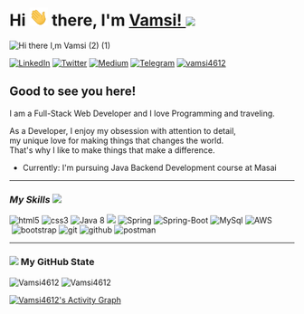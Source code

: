 # Hi <img src="https://raw.githubusercontent.com/ABSphreak/ABSphreak/master/gifs/Hi.gif" width="33"> there, I'm <span style="color: #447ED5">[Vamsi! ](https://github.com/Vamsi4612)</span><img src="https://camo.githubusercontent.com/d3359cb00ab0b5ed8f2e1fe3fceb4fbaf3b614340f8c0db99c17b9f50b351770/68747470733a2f2f656d6f6a69732e736c61636b6d6f6a69732e636f6d2f656d6f6a69732f696d616765732f313533313834393433302f343234362f626c6f622d73756e676c61737365732e6769663f31353331383439343330" width="33">
 ![Hi there I,m Vamsi (2) (1)](https://github.com/Vamsi4612/Vamsi4612/blob/main/Hi%20there%20I%2Cm%20Vamsi.GIF)

[![LinkedIn](https://img.shields.io/badge/LinkedIn-0077B5?style=for-the-badge&logo=linkedin&logoColor=white)](https://www.linkedin.com/in/vamsikrishna4612) [![Twitter](https://img.shields.io/badge/Twitter-1DA1F2?style=for-the-badge&logo=twitter&logoColor=white)](https://twitter.com/vamsi949949) [![Medium](https://img.shields.io/badge/Medium-12100E?style=for-the-badge&logo=medium&logoColor=white)](https://medium.com/@vamsikrishna4612) [![Telegram](https://img.shields.io/badge/Telegram-2CA5E0?style=for-the-badge&logo=telegram&logoColor=white)](https://t.me/Vamsichallapalli) <a title="vamsikrishna4612@gmail.com" href="mailto:vamsikrishna4612@gmail.com" target="blank"><img align="" src="https://img.shields.io/badge/Gmail-D14836?style=for-the-badge&logo=gmail&logoColor=white" alt="vamsi4612" /></a> 

## Good to see you here! 
<!-- ![Visitor](https://visitor-badge.laobi.icu/badge?page_id=aadityaneve.Clone-Pluralsight) [![GitHub followers](https://img.shields.io/github/followers/aadityaneve.svg?style=social&label=Follow&maxAge=2592000)](https://github.com/aadityaneve?tab=followers) -->

I am a Full-Stack Web Developer and I love Programming and traveling.

As a Developer, I enjoy my obsession with attention to detail, <br />my unique love for making things that changes the world.
<br />That's why I like to make things that make a difference.

- Currently: I'm pursuing Java Backend Development course at Masai

 <hr>
  
<h3><i>My Skills <img src="https://camo.githubusercontent.com/beb64ff21c883e318e4f5db5231c2ba4175705bea1c9249e82a41ab375db4f75/68747470733a2f2f6d65646961322e67697068792e636f6d2f6d656469612f51737347456d706b79454f684243623765312f67697068792e6769663f6369643d656366303565343761306e336769316266716e74716d6f62386739616964316f796a327772336473336d67373030626c267269643d67697068792e676966" width="35"/></i></h3>
 <p>
<img src="https://img.shields.io/badge/HTML5-E34F26?style=for-the-badge&logo=html5&logoColor=white" alt="html5"/>
<img src="https://img.shields.io/badge/CSS3-1572B6?style=for-the-badge&logo=css3&logoColor=white" alt="css3"/>
<img src="https://img.shields.io/badge/java-%23ED8B00.svg?style=for-the-badge&logo=java&logoColor=white" alt="Java 8" />
<img src="https://img.shields.io/badge/JavaScript-F7DF1E?style=for-the-badge&logo=javascript&logoColor=black" />

<img src="https://img.shields.io/badge/Spring-6DB33F?style=for-the-badge&logo=spring&logoColor=white" alt="Spring" />
<img src="https://img.shields.io/badge/Spring_Boot-00d09c?style=for-the-badge&logo=spring-boot&logoColor=white"" alt="Spring-Boot" />
<img src="https://img.shields.io/badge/MySQL-005C84?style=for-the-badge&logo=mysql&logoColor=white" alt="MySql" />
<img src="https://img.shields.io/badge/AWS-%23FF9900.svg?style=for-the-badge&logo=amazon-aws&logoColor=white" alt="AWS" />
<a href="" target="blank"><img src="https://img.shields.io/static/v1?style=for-the-badge&message=JDBC&color=400030&label=" alt=""/></a>
 <br>
<a href="" target="blank"><img src="https://img.shields.io/static/v1?style=for-the-badge&message=Hibernate&color=000030&label=" alt=""/></a>
<img src="https://img.shields.io/badge/Bootstrap-563D7C?style=for-the-badge&logo=bootstrap&logoColor=white" alt="bootstrap"/>
<img src="https://img.shields.io/badge/Git-f44d27?style=for-the-badge&logo=git&logoColor=white" alt="git" />
<img src="https://img.shields.io/badge/GitHub-100000?style=for-the-badge&logo=github&logoColor=white" alt="github" />
<img src="https://img.shields.io/badge/Postman-FF6C37?style=for-the-badge&logo=Postman&logoColor=white" alt="postman" />
 <br>

</p>
  
 <hr>  
  
### <img src="https://camo.githubusercontent.com/f11b92476ee793cfe97f20e0564ab552bd9bd670179d7b6772c59bb4d3218ca6/68747470733a2f2f692e70696e696d672e636f6d2f6f726967696e616c732f36352f63342f66342f36356334663435323537316265313236316539633632336637646134383861632e676966" width="28"/> My GitHub State
  
<p>
    <img align="center" src="https://github-readme-stats.vercel.app/api?username=Vamsi4612&show_icons=true&include_all_commits=true&count_private=true&hide=issues,contribs&border_radius=0&locale=en&theme=default" alt="Vamsi4612" height="139" />
    <img align="center" src="https://github-readme-stats.vercel.app/api/top-langs/?username=Vamsi4612&layout=compact&exclude_repo=Funcorp-clone,ev-3,Pluralsight-clone,Html-Css_Asgs_U2,Portfolio&hide=Shell&border_radius=0&theme=default" alt="Vamsi4612" height="139" />
</p>
 <a href="https://github.com/Vamsi4612/github-readme-activity-graph"><img alt="Vamsi4612's Activity Graph" src="https://activity-graph.herokuapp.com/graph?username=Vamsi4612&bg_color=0D1117&color=5BCDEC&line=5BCDEC&point=FFFFFF&hide_border=true" /></a>
 
<!--
**Vamsi4612/Vamsi4612** is a ✨ _special_ ✨ repository because its `README.md` (this file) appears on your GitHub profile.

Here are some ideas to get you started:

- 🔭 I’m currently working on ...
- 🌱 I’m currently learning ...
- 👯 I’m looking to collaborate on ...
- 🤔 I’m looking for help with ...
- 💬 Ask me about ...
- 📫 How to reach me: ...![Hi](https://user-images.githubusercontent.com/101566740/173753375-7253a35b-7285-41a2-9b39-446fa5bc1b7d.gif)

- 😄 Pronouns: ...
- ⚡ Fun fact: ...
-->
